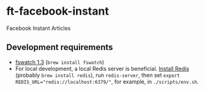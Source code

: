 # ft-facebook-instant
Facebook Instant Articles

 ## Development requirements

 - [fswatch 1.3](http://emcrisostomo.github.io/fswatch/) (`brew install fswatch`)
 - For local development, a local Redis server is beneficial. [Install Redis](http://redis.io/topics/quickstart) (probably `brew install redis`), run `redis-server`, then set `export REDIS_URL="redis://localhost:6379/"`, for example, in `./scripts/env.sh`.
